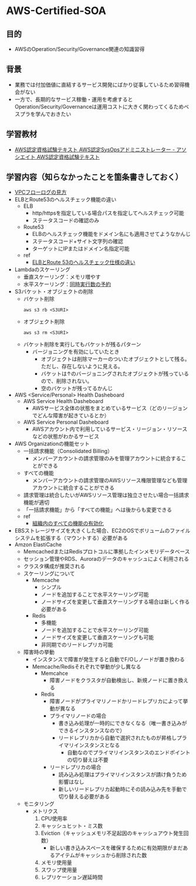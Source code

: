 # AWS-Certified-SOA
## 目的
* AWSのOperation/Security/Governance関連の知識習得
## 背景
* 業務では付加価値に直結するサービス開発にばかり従事しているため習得機会がない
* 一方で、長期的なサービス稼働・運用を考慮するとOperation/Security/Governanceは運用コストに大きく関わってくるためベスプラを学んでおきたい
## 学習教材
* [AWS認定資格試験テキスト AWS認定SysOpsアドミニストレーター - アソシエイト AWS認定資格試験テキスト](https://www.amazon.co.jp/AWS%E8%AA%8D%E5%AE%9A%E8%B3%87%E6%A0%BC%E8%A9%A6%E9%A8%93%E3%83%86%E3%82%AD%E3%82%B9%E3%83%88-AWS%E8%AA%8D%E5%AE%9ASysOps%E3%82%A2%E3%83%89%E3%83%9F%E3%83%8B%E3%82%B9%E3%83%88%E3%83%AC%E3%83%BC%E3%82%BF%E3%83%BC-%E3%82%A2%E3%82%BD%E3%82%B7%E3%82%A8%E3%82%A4%E3%83%88-NRI%E3%83%8D%E3%83%83%E3%83%88%E3%82%B3%E3%83%A0%E6%A0%AA%E5%BC%8F%E4%BC%9A%E7%A4%BE/dp/481560908X)
## 学習内容（知らなかったことを箇条書きしておく）
* [VPCフローログの見方](https://qiita.com/miyuki_samitani/items/f83bc082156a36770828)
* ELBとRoute53のヘルスチェック機能の違い
    * ELB
        * http/httpsを指定している場合パスを指定してヘルスチェック可能
        * ステータスコードの確認のみ
    * Route53
        * ELBのヘルスチェック機能をドメイン名にも適用させてようなかんじ
        * ステータスコード+サイト文字列の確認
        * ターゲットにIPまたはドメイン名指定可能
    * ref
        * [ELBとRoute 53のヘルスチェック仕様の違い](https://dev.classmethod.jp/articles/health-check-spec-elb-route53/)
* Lambdaのスケーリング
    * 垂直スケーリング：メモリ増やす
    * 水平スケーリング：[同時実行数の予約](https://docs.aws.amazon.com/ja_jp/lambda/latest/dg/configuration-concurrency.html)
* S3バケット・オブジェクトの削除
    * バケット削除
        ```
        aws s3 rb <S3URI>
        ```
    * オブジェクト削除
        ```
        aws s3 rm <S3URI>
    * バケット削除を実行してもバケットが残るパターン
        * バージョニングを有効にしていたとき
            * オブジェクトは削除マーカーのついたオブジェクトとして残る。ただし、存在しないように見える。
            * バケットは↑のバージョニングされたオブジェクトが残っているので、削除されない。
            * 空のバケットが残ってるかんじ
* AWS <Service/Personal> Health Dasheboard
    * AWS Service Health Dasheboard
        * AWSサービス全体の状態をまとめているサービス（どのリージョンでどんな障害が起きているとか）
    * AWS Service Personal Dasheboard
        * AWSアカウント内で利用しているサービス・リージョン・リソースなどの状態がわかるサービス
* AWS Organizationの機能セット
    * 一括請求機能（Consolidated Billing）
        * メンバーアカウントの請求管理のみを管理アカウントに統合することができる
    * すべての機能
        * メンバーアカウントの請求管理のAWSリソース権限管理なども管理アカウントに統合することができる
    * 請求管理は統合したいがAWSリソース管理は独立させたい場合一括請求機能が適切
    * 「一括請求機能」から「すべての機能」へは後からも変更できる
    * ref
        * [組織内のすべての機能の有効化](https://docs.aws.amazon.com/ja_jp/organizations/latest/userguide/orgs_manage_org_support-all-features.html)
* EBSストレージサイズを大きくした場合、EC2のOSでボリュームのファイルシステムを拡張する（マウントする）必要がある
* Amzon ElastiCache
    * MemcachedまたはRedisプロトコルに準拠したインメモリデータベース
    * セッション管理やRDS、Auroraのデータのキャッシュによく利用される
    * クラスタ構成が推奨される
    * スケーリングについて
        * Memcache
            * シンプル
            * ノードを追加することで水平スケーリング可能
            * ノードサイズを変更して垂直スケーリングする場合は新しく作る必要がある
        * Redis
            * 多機能
            * ノードを追加することで水平スケーリング可能
            * ノードサイズを変更して垂直スケーリングも可能
            * 非同期でのリードレプリカ可能
    * 障害時の挙動
        * インスタンスで障害が発生すると自動でF/Oしノードが置き換わる
        * Memcache/Redisそれぞれで挙動が少し異なる
            * Memcahce
                * 障害ノードをクラスタが自動検出し、新規ノードに置き換える
            * Redis
                * 障害ノードがプライマリノードかリードレプリカによって挙動が異なる
                * プライマリノードの場合
                    * 書き込み処理が一時的にできなくなる（唯一書き込みができるインスタンスなので）
                    * リードレプリカから自動で選択されたものが昇格しプライマリインスタンスとなる
                        * 自動なのでプライマリインスタンスのエンドポイントの切り替えは不要
                * リードレプリカの場合
                    * 読み込み処理はプライマリインスタンスが請け負うため影響はなし
                    * 新しいリードレプリカ起動時にその読み込み先を手動で切り替える必要がある
    * モニタリング
        * メトリクス
            1. CPU使用率 
            1. キャッシュヒット・ミス数
            1. Eviction（キャッシュメモリ不足起因のキャッシュアウト発生回数）
                * 新しい書き込みスペースを確保するために有効期限がまだあるアイテムがキャッシュから削除された数
            1. メモリ使用量
            1. スワップ使用量
            1. レプリケーション遅延時間

